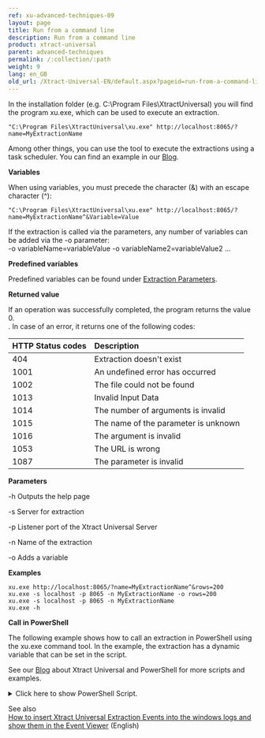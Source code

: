 ```yaml
---
ref: xu-advanced-techniques-09
layout: page
title: Run from a command line
description: Run from a command line
product: xtract-universal
parent: advanced-techniques
permalink: /:collection/:path
weight: 9
lang: en_GB
old_url: /Xtract-Universal-EN/default.aspx?pageid=run-from-a-command-line
---
```


In the installation folder (e.g. C:\Program Files\XtractUniversal) you will find the program xu.exe, which can be used to execute an extraction.<br>
```
"C:\Program Files\XtractUniversal\xu.exe" http://localhost:8065/?name=MyExtractionName
```

Among other things, you can use the tool to execute the extractions using a task scheduler. You can find an example in our [Blog](http://www.theobald-software.com/blog/2013/01/28/how-to-schedule-xtract-universal-extractions-with-the-windows-task-scheduler-to-load-data-from-sap/0). 

**Variables**

When using variables, you must precede the character (&) with an escape character (^): 
```
"C:\Program Files\XtractUniversal\xu.exe" http://localhost:8065/?name=MyExtractionName^&Variable=Value
```

If the extraction is called via the parameters, any number of variables can be added via the -o parameter:<br>
-o variableName=variableValue -o variableName2=variableValue2 ...

**Predefined variables**

Predefined variables can be found under [Extraction Parameters](https://help.theobald-software.com/en/xtract-universal/advanced-techniques/extraction-parameters). 

**Returned value**

If an operation was successfully completed, the program returns the value 0.<br>.
In case of an error, it returns one of the following codes:

|HTTP Status codes | Description |
|:----|:---| 
|404 | Extraction doesn't exist |
|1001 | An undefined error has occurred |
|1002 | The file could not be found|     
|1013 | Invalid Input Data |
|1014 | The number of arguments is invalid |
|1015 | The name of the parameter is unknown |
|1016 | The argument is invalid |
|1053 | The URL is wrong |
|1087 | The parameter is invalid |

**Parameters**

-h Outputs the help page

-s Server for extraction

-p Listener port of the Xtract Universal Server

-n Name of the extraction

-o Adds a variable

**Examples**
```
xu.exe http://localhost:8065/?name=MyExtractionName^&rows=200
xu.exe -s localhost -p 8065 -n MyExtractionName -o rows=200
xu.exe -s localhost -p 8065 -n MyExtractionName
xu.exe -h
```

**Call in PowerShell** 

The following example shows how to call an extraction in PowerShell using the xu.exe command tool. 
In the example, the extraction has a dynamic variable that can be set in the script. 

See our [Blog](https://blog.theobald-software.com/2018/04/26/mastering-sap-access-with-xtract-universal-and-powershell/) about Xtract Universal and PowerShell for more scripts and examples.

<details>
<summary>Click here to show PowerShell Script.</summary>
{% highlight javascript %}
# Execute an Xtract Universal extraction using the command tool xu.exe in a powershell script
# the extraction has a variable CalendarMonth that needs a value in the format YYYYMM, e.g. 201712
  
clear
# write the output to a file
$XUOutputfile = "C:\Data\powershell\output.txt"
# write the log to a file
$XULogfile = "C:\Data\powershell\log.txt"
  
# set the path to the installation folder
$XUCmd = 'C:\Program Files\XtractUniversal\xu.exe'
  
$XUServer = "localhost"
$XUPort = "8065"
$XUExtraction = "SAPSalesCube"
  
  
# BEGIN OF BLOCK FOR SETTING VARIABLE
# Skip this block if you don't use variable
  
# generate the calender month from the current date to be used as a variable
# e.g. Tuesday, December 19, 2017 10:40:32 AM
$myyear = (Get-Date -format "yyyy")
$mymonth = (Get-Date -format "MM")
# 201712
$myCalendarMonth = "$myyear$mymonth"
# another option Get-Date -format "yyyyMM"
  
# just if you use variables
# the extraction has a variable CalendarMonth, its value has the format YYYYMM
# set the variable for calendar month e.g. 201712
 
  
# END OF BLOCK FOR SETTING VARIABLE
  
  
# define error message
$errorMessage = @'
If the command completes an operation successfully, it returns an exit code of zero (0).
In case of an error, it will return one of the following (http status) codes:
HTTP Statuscodes (e.g. 404 when the extraction does not exist)
1001    An undefined error occured
1002    Could not find the specified file      
1013    Invalid input data
1014    The number of arguments is invalid
1015    The parameter name is unknown
1016    The argument is not valid
1053    Something is wrong with your URL
1087    The parameter is invalid
  
check the online help for further information
http://help.theobald-software.com/Xtract-Universal-EN/default.aspx?pageid=run-from-a-command-line
'@
  
  
# run the command tool with the right parameters
$res = &$XUCmd -s $XUServer -p $XUPort -n $XUExtraction -o CalenderMonth=$myCalenderMonth 1>$XUOutputfile 2>$XULogfile
  
# check the last exit code
# 0: successful
# else unsuccessful
if($LASTEXITCODE -eq 0) {
           
write-host -f Green "The last command executed successfully"          
} else {
           
write-host -f Red "The last execution failed with error code $LASTEXITCODE!"
write-host $errorMessage
}
{% endhighlight %}
</details>

See also  <br>
[How to insert Xtract Universal Extraction Events into the windows logs and show them in the Event Viewer](https://kb.theobald-software.com/xtract-universal/how-to-insert-xtract-universal-extraction-events-into-the-windows-logs-and-show-them-in-the-event-viewer) (English)
